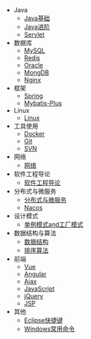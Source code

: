 
* Java
  - [Java基础](./docs/Java基础.md)
  - [Java进阶](./docs/Java进阶.md)
  - [Servlet](./docs/Servlet.md)
* 数据库
  - [MySQL](./docs/数据库.md)
  - [Redis](./docs/Redis数据库.md)
  - [Oracle](./docs/Oracle.md)
  - [MongDB](./docs/MongDB.md)
  - [Nginx](./docs/Nginx.md)
* 框架
  * [Spring](./docs/Spring.md)
  * [Mybatis-Plus](./docs/Mybatis-Plus.md)
* Linux
  - [Linux](./docs/Linux.md)
* 工具使用
  - [Docker](./docs/Docker.md)
  - [Git](./docs/Git.md)
  - [SVN](./docs/SVN.md)
* 网络
  - [网络](./docs/网络.md)
* 软件工程导论
  - [软件工程导论](./docs/软件工程导论.md)
* 分布式与微服务
  - [分布式与微服务](./docs/分布式.md)
  - [Nacos](./docs/Nacos.md)
* 设计模式
  - [单例模式and工厂模式](./docs/设计模式.md)
* 数据结构与算法
  - [数据结构](./docs/数据结构.md)
  - [排序算法](./docs/排序算法.md)
* 前端
  - [Vue](./docs/Vue.md)
  - [Angular](./docs/jAngular.md)
  - [Ajax](./docs/Ajax学习.md)
  - [JavaScript](./docs/JS.md)
  - [jQuery](./docs/jQuery学习.md)
  - [JSP](./docs/JSP.md)
* 其他
  - [Eclipse快捷键](./docs/Eclipse快捷键及代码规范.md)
  - [Windows常用命令](./docs/Windows常用运行命令.md)

